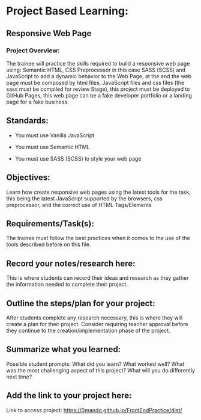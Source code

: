 # Project Based Learning:

## Responsive Web Page

### Project Overview:

The trainee will practice the skills required to build a responsive web page using: Semantic HTML, CSS Preprocessor in this case SASS (SCSS) and JavaScript to add a dynamic behavior to the Web Page, at the end the web page must be composed by html files, JavaScript files and css files (the sass must be compiled for review Stage), this project must be deployed to GitHub Pages, this web page can be a fake developer portfolio or a landing page for a fake business.

## Standards:

* You must use Vanilla JavaScript

* You must use Semantic HTML

* You must use SASS (SCSS) to style your web page



## Objectives:

Learn how create responsive web pages using the latest tools for the task, this being the latest JavaScript supported by the browsers, css preprocessor, and the correct use of HTML Tags/Elements

## Requirements/Task(s):

The trainee must follow the best practices when it comes to the use of the tools described before on this file.

## Record your notes/research here:

This is where students can record their ideas and research as they gather the information needed to complete their project.

## Outline the steps/plan for your project:

After students complete any research necessary, this is where they will create a plan for their project. Consider requiring teacher approval before they continue to the creation/implementation phase of the project.

## Summarize what you learned:

Possible student prompts: What did you learn? What worked well? What was the most challenging aspect of this project? What will you do differently next time?

## Add the link to your project here:

Link to access project: https://0mando.github.io/FrontEndPractice/dist/
